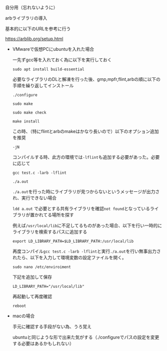 自分用（忘れないように）

arbライブラリの導入

基本的に以下のURLを参考に行う

<https://arblib.org/setup.html>


* VMwareで仮想PCにubuntuを入れた場合
    
    一先ずgcc等を入れておく為に以下を実行しておく

    `sudo apt install build-essential`

    必要なライブラリのDLと解凍を行った後、gmp,mpfr,flint,arbの順に以下の手順を繰り返してインストール

    `./configure`

    `sudo make`

    `sudo make check`

    `make install`

    この時、（特にflintとarbのmakeはかなり長いので）以下のオプション追加を推奨

    `-jN`

    コンパイルする時、此方の環境では`-lflint`も追加する必要があった。必要に応じて

    `gcc test.c -larb -lflint`

    `./a.out`

    `./a.out`を行った時にライブラリが見つからないというメッセージが出力され、実行できない場合

    `ldd a.out` で必要とする共有ライブラリを確認`not found`となっているライブラリが置かれてる場所を探す

    例えば`/usr/local/lib`に不足してるものがあった場合、以下を行い一時的にライブラリを検索するパスに追加する

    `export LD_LIBRARY_PATH=$LD_LIBRARY_PATH:/usr/local/lib`

    再度コンパイル`gcc test.c -larb -lflint`と実行`./a.out`を行い無事出力されたら、以下を入力して環境変数の設定ファイルを開く。

    `sudo nano /etc/enviroiment`

    下記を追加して保存

    `LD_LIBRARY_PATH="/usr/local/lib"`

    再起動して再度確認

    `reboot`

* macの場合

    手元に確認する手段がない為、うろ覚え

    ubuntuと同じような形で出来た気がする（./configureでパスの設定を変更する必要はあるかもしれない）